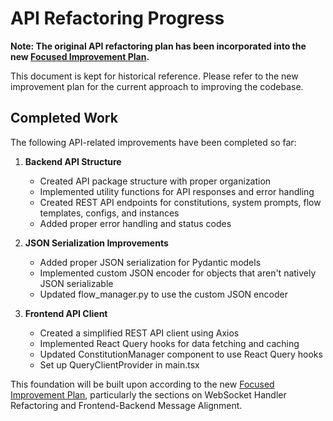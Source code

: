 # API Refactoring Progress

**Note: The original API refactoring plan has been incorporated into the new [Focused Improvement Plan](improvement_plan.md).**

This document is kept for historical reference. Please refer to the new improvement plan for the current approach to improving the codebase.

## Completed Work

The following API-related improvements have been completed so far:

1. **Backend API Structure**
   - Created API package structure with proper organization
   - Implemented utility functions for API responses and error handling
   - Created REST API endpoints for constitutions, system prompts, flow templates, configs, and instances
   - Added proper error handling and status codes

2. **JSON Serialization Improvements**
   - Added proper JSON serialization for Pydantic models
   - Implemented custom JSON encoder for objects that aren't natively JSON serializable
   - Updated flow_manager.py to use the custom JSON encoder

3. **Frontend API Client**
   - Created a simplified REST API client using Axios
   - Implemented React Query hooks for data fetching and caching
   - Updated ConstitutionManager component to use React Query hooks
   - Set up QueryClientProvider in main.tsx

This foundation will be built upon according to the new [Focused Improvement Plan](improvement_plan.md), particularly the sections on WebSocket Handler Refactoring and Frontend-Backend Message Alignment.
